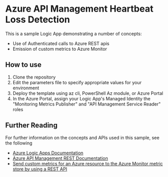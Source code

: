 # Azure API Management Heartbeat Loss Detection

This is a sample Logic App demonstrating a number of concepts:

- Use of Authenticated calls to Azure REST apis
- Emission of custom metrics to Azure Monitor

## How to use

1. Clone the repository
1. Edit the parameters file to specify appropriate values for your environment
1. Deploy the template using az cli, PowerShell Az module, or Azure Portal
1. In the Azure Portal, assign your Logic App's Managed Identity the "Monitoring Metrics Publisher" and "API Management Service Reader" roles

## Further Reading

For further information on the concepts and APIs used in this sample, see the following

- [Azure Logic Apps Documentation](https://docs.microsoft.com/en-us/azure/logic-apps/)
- [Azure API Management REST Documentation](https://docs.microsoft.com/en-us/rest/api/apimanagement/apimanagementrest/api-management-rest)
- [Send custom metrics for an Azure resource to the Azure Monitor metric store by using a REST API](https://docs.microsoft.com/en-us/azure/azure-monitor/essentials/metrics-store-custom-rest-api)
